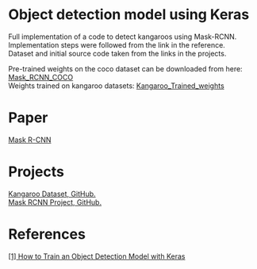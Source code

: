 # Object detection model using Keras

Full implementation of a code to detect kangaroos using Mask-RCNN.  
Implementation steps were followed from the link in the reference.  
Dataset and initial source code taken from the links in the projects.  

Pre-trained weights on the coco dataset can be downloaded from here: [Mask_RCNN_COCO](https://drive.google.com/file/d/1bLdI1YHAr9Bby6-QlrvEww5SqafFqB_J/view?usp=sharing)  
Weights trained on kangaroo datasets: [Kangaroo_Trained_weights](https://drive.google.com/uc?export=download&id=ttps://drive.google.com/open?id=1D7hpx0DT7A7r63m1Iynia7YitD_noBT)  

# Paper
[Mask R-CNN](https://arxiv.org/abs/1703.06870)  

# Projects
[Kangaroo Dataset, GitHub.](https://github.com/experiencor/kangaroo)  
[Mask RCNN Project, GitHub.](https://github.com/matterport/Mask_RCNN)  

# References
[ [1] How to Train an Object Detection Model with Keras](https://machinelearningmastery.com/how-to-train-an-object-detection-model-with-keras/) 


